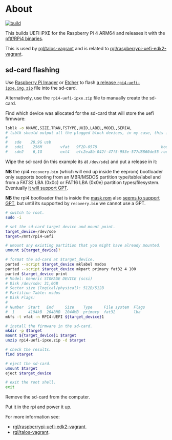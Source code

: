 # About

[![build](https://github.com/rgl/rpi4-uefi-ipxe/actions/workflows/build.yml/badge.svg)](https://github.com/rgl/rpi4-uefi-ipxe/actions/workflows/build.yml)

This builds UEFI iPXE for the Raspberry Pi 4 ARM64 and releases it with the [pftf/RPi4 binaries](https://github.com/pftf/RPi4).

This is used by [rgl/talos-vagrant](https://github.com/rgl/talos-vagrant) and is related to [rgl/raspberrypi-uefi-edk2-vagrant](https://github.com/rgl/raspberrypi-uefi-edk2-vagrant).

## sd-card flashing

Use [Raspberry Pi Imager](https://github.com/raspberrypi/rpi-imager) or [Etcher](https://github.com/balena-io/etcher) to flash [a release `rpi4-uefi-ipxe.img.zip`](https://github.com/rgl/rpi4-uefi-ipxe/releases) file into the sd-card.

Alternatively, use the `rpi4-uefi-ipxe.zip` file to manually create the sd-card.

Find which device was allocated for the sd-card that will store the uefi firmware:

```bash
lsblk -o KNAME,SIZE,TRAN,FSTYPE,UUID,LABEL,MODEL,SERIAL
# lsblk should output all the plugged block devices, in my case, this is the device that I'm interested in:
#
#   sde    28,9G usb                                                                STORAGE DEVICE   000000078
#   sde1    256M        vfat   9F2D-0578                            boot
#   sde2    6,1G        ext4   efc2ea8b-042f-47f5-953e-577d8860de55 rootfs
```

Wipe the sd-card (in this example its at `/dev/sde`) and put a release in it:

**NB** the rpi4 `recovery.bin` (which will end up inside the eeprom) bootloader only
supports booting from an MBR/MSDOS partition type/table/label and from a
FAT32 LBA (0x0c) or FAT16 LBA (0x0e) partition types/filesystem. Eventually
[it will support GPT](https://github.com/raspberrypi/rpi-eeprom/issues/126).

**NB** the rpi4 bootloader that is inside the [mask rom](https://en.wikipedia.org/wiki/Mask_ROM) also [seems to support GPT](https://github.com/raspberrypi/rpi-eeprom/issues/126#issuecomment-628719223), but until its supported by `recovery.bin` we cannot use a GPT.

```bash
# switch to root.
sudo -i

# set the sd-card target device and mount point.
target_device=/dev/sde
target=/mnt/rpi4-uefi

# umount any existing partition that you might have already mounted.
umount ${target_device}?

# format the sd-card at $target_device.
parted --script $target_device mklabel msdos
parted --script $target_device mkpart primary fat32 4 100
parted $target_device print
# Model: Generic STORAGE DEVICE (scsi)
# Disk /dev/sde: 31,0GB
# Sector size (logical/physical): 512B/512B
# Partition Table: msdos
# Disk Flags:
#
# Number  Start   End     Size    Type     File system  Flags
#  1      4194kB  2048MB  2044MB  primary  fat32        lba
mkfs -t vfat -n RPI4-UEFI ${target_device}1

# install the firmware in the sd-card.
mkdir -p $target
mount ${target_device}1 $target
unzip rpi4-uefi-ipxe.zip -d $target

# check the results.
find $target

# eject the sd-card.
umount $target
eject $target_device

# exit the root shell.
exit
```

Remove the sd-card from the computer.

Put it in the rpi and power it up.

For more information see:

* [rgl/raspberrypi-uefi-edk2-vagrant](https://github.com/rgl/raspberrypi-uefi-edk2-vagrant).
* [rgl/talos-vagrant](https://github.com/rgl/talos-vagrant).
